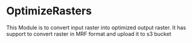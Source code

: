 # OptimizeRasters
This Module is to convert input raster into optimized output raster. It has support to convert  raster in MRF format and upload it to s3 bucket
